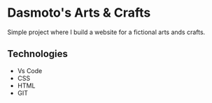 # Dasmoto's Arts & Crafts
Simple project where I build a website for a fictional arts ands crafts.

## Technologies

* Vs Code
* CSS
* HTML
* GIT